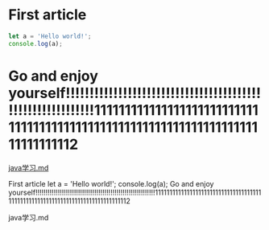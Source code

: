 # First article

```js
let a = 'Hello world!';
console.log(a);
```

# Go and enjoy yourself!!!!!!!!!!!!!!!!!!!!!!!!!!!!!!!!!!!!!!!!!!!!!!!!!!!!!!!!!!!1111111111111111111111111111111111111111111111111111111111111111111111111111112

[java学习.md](https://github.com/xpiaoyu/learn-java/blob/master/java学习.md)
<article summary separator>First article
let a = 'Hello world!';
console.log(a);
Go and enjoy yourself!!!!!!!!!!!!!!!!!!!!!!!!!!!!!!!!!!!!!!!!!!!!!!!!!!!!!!!!!!!1111111111111111111111111111111111111111111111111111111111111111111111111111112

java学习.md